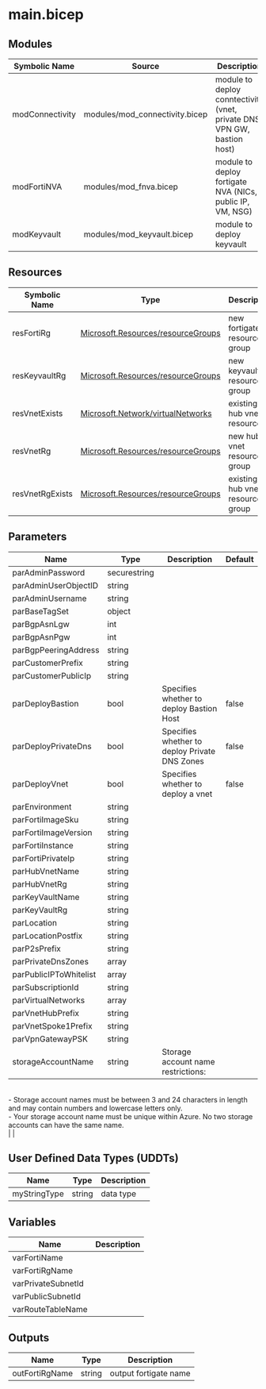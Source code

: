 # main.bicep

## Modules

| Symbolic Name | Source | Description |
| --- | --- | --- |
| modConnectivity | modules/mod_connectivity.bicep | module to deploy conntectivity (vnet, private DNS, VPN GW, bastion host) |
| modFortiNVA | modules/mod_fnva.bicep | module to deploy fortigate NVA (NICs, public IP, VM, NSG) |
| modKeyvault | modules/mod_keyvault.bicep | module to deploy keyvault |

## Resources

| Symbolic Name | Type | Description |
| --- | --- | --- |
| resFortiRg | [Microsoft.Resources/resourceGroups](https://learn.microsoft.com/en-us/azure/templates/microsoft.resources/resourcegroups) | new fortigate resource group |
| resKeyvaultRg | [Microsoft.Resources/resourceGroups](https://learn.microsoft.com/en-us/azure/templates/microsoft.resources/resourcegroups) | new keyvault resource group |
| resVnetExists | [Microsoft.Network/virtualNetworks](https://learn.microsoft.com/en-us/azure/templates/microsoft.network/virtualnetworks) | existing hub vnet resource |
| resVnetRg | [Microsoft.Resources/resourceGroups](https://learn.microsoft.com/en-us/azure/templates/microsoft.resources/resourcegroups) | new hub vnet resource group |
| resVnetRgExists | [Microsoft.Resources/resourceGroups](https://learn.microsoft.com/en-us/azure/templates/microsoft.resources/resourcegroups) | existing hub vnet resource group |

## Parameters

| Name | Type | Description | Default |
| --- | --- | --- | --- |
| parAdminPassword | securestring |  |  |
| parAdminUserObjectID | string |  |  |
| parAdminUsername | string |  |  |
| parBaseTagSet | object |  |  |
| parBgpAsnLgw | int |  |  |
| parBgpAsnPgw | int |  |  |
| parBgpPeeringAddress | string |  |  |
| parCustomerPrefix | string |  |  |
| parCustomerPublicIp | string |  |  |
| parDeployBastion | bool | Specifies whether to deploy Bastion Host | false |
| parDeployPrivateDns | bool | Specifies whether to deploy Private DNS Zones | false |
| parDeployVnet | bool | Specifies whether to deploy a vnet | false |
| parEnvironment | string |  |  |
| parFortiImageSku | string |  |  |
| parFortiImageVersion | string |  |  |
| parFortiInstance | string |  |  |
| parFortiPrivateIp | string |  |  |
| parHubVnetName | string |  |  |
| parHubVnetRg | string |  |  |
| parKeyVaultName | string |  |  |
| parKeyVaultRg | string |  |  |
| parLocation | string |  |  |
| parLocationPostfix | string |  |  |
| parP2sPrefix | string |  |  |
| parPrivateDnsZones | array |  |  |
| parPublicIPToWhitelist | array |  |  |
| parSubscriptionId | string |  |  |
| parVirtualNetworks | array |  |  |
| parVnetHubPrefix | string |  |  |
| parVnetSpoke1Prefix | string |  |  |
| parVpnGatewayPSK | string |  |  |
| storageAccountName | string | Storage account name restrictions:<br>- Storage account names must be between 3 and 24 characters in length and may contain numbers and lowercase letters only.<br>- Your storage account name must be unique within Azure. No two storage accounts can have the same name.<br> |  |

## User Defined Data Types (UDDTs)

| Name | Type | Description |
| --- | --- | --- |
| myStringType | string | data type |

## Variables

| Name | Description |
| --- | --- |
| varFortiName | |
| varFortiRgName | |
| varPrivateSubnetId | |
| varPublicSubnetId | |
| varRouteTableName | |

## Outputs

| Name | Type | Description |
| --- | --- | --- |
| outFortiRgName | string | output fortigate name |
